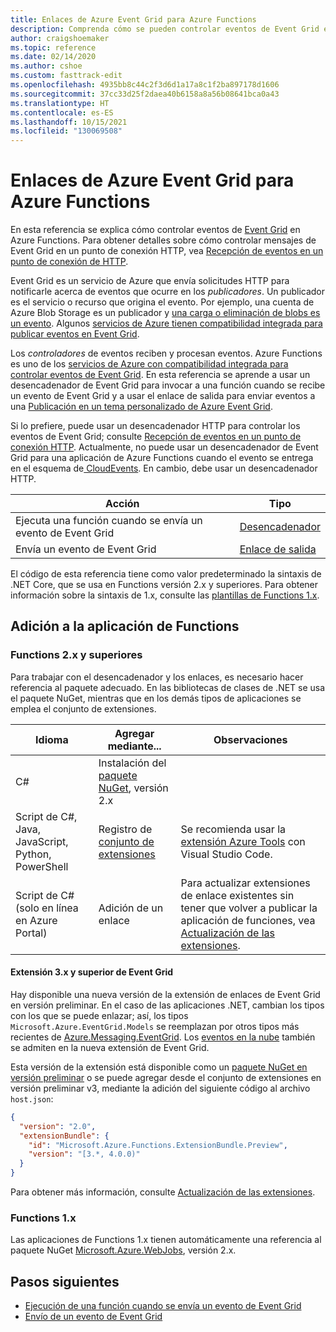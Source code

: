 ```yaml
---
title: Enlaces de Azure Event Grid para Azure Functions
description: Comprenda cómo se pueden controlar eventos de Event Grid en Azure Functions.
author: craigshoemaker
ms.topic: reference
ms.date: 02/14/2020
ms.author: cshoe
ms.custom: fasttrack-edit
ms.openlocfilehash: 4935bb8c44c2f3d6d1a17a8c1f2ba897178d1606
ms.sourcegitcommit: 37cc33d25f2daea40b6158a8a56b08641bca0a43
ms.translationtype: HT
ms.contentlocale: es-ES
ms.lasthandoff: 10/15/2021
ms.locfileid: "130069508"
---
```

# <a name="azure-event-grid-bindings-for-azure-functions"></a>Enlaces de Azure Event Grid para Azure Functions

En esta referencia se explica cómo controlar eventos de [Event Grid](../event-grid/overview.md) en Azure Functions. Para obtener detalles sobre cómo controlar mensajes de Event Grid en un punto de conexión HTTP, vea [Recepción de eventos en un punto de conexión de HTTP](../event-grid/receive-events.md).

Event Grid es un servicio de Azure que envía solicitudes HTTP para notificarle acerca de eventos que ocurre en los *publicadores*. Un publicador es el servicio o recurso que origina el evento. Por ejemplo, una cuenta de Azure Blob Storage es un publicador y [una carga o eliminación de blobs es un evento](../storage/blobs/storage-blob-event-overview.md). Algunos [servicios de Azure tienen compatibilidad integrada para publicar eventos en Event Grid](../event-grid/overview.md#event-sources).

Los *controladores* de eventos reciben y procesan eventos. Azure Functions es uno de los [servicios de Azure con compatibilidad integrada para controlar eventos de Event Grid](../event-grid/overview.md#event-handlers). En esta referencia se aprende a usar un desencadenador de Event Grid para invocar a una función cuando se recibe un evento de Event Grid y a usar el enlace de salida para enviar eventos a una [Publicación en un tema personalizado de Azure Event Grid](../event-grid/post-to-custom-topic.md).

Si lo prefiere, puede usar un desencadenador HTTP para controlar los eventos de Event Grid; consulte [Recepción de eventos en un punto de conexión HTTP](../event-grid/receive-events.md). Actualmente, no puede usar un desencadenador de Event Grid para una aplicación de Azure Functions cuando el evento se entrega en el esquema de[ CloudEvents](../event-grid/cloudevents-schema.md#azure-functions). En cambio, debe usar un desencadenador HTTP.

| Acción | Tipo |
|---------|---------|
| Ejecuta una función cuando se envía un evento de Event Grid | [Desencadenador](./functions-bindings-event-grid-trigger.md) |
| Envía un evento de Event Grid |[Enlace de salida](./functions-bindings-event-grid-output.md) |

El código de esta referencia tiene como valor predeterminado la sintaxis de .NET Core, que se usa en Functions versión 2.x y superiores. Para obtener información sobre la sintaxis de 1.x, consulte las [plantillas de Functions 1.x](https://github.com/Azure/azure-functions-templates/tree/v1.x/Functions.Templates/Templates).

## <a name="add-to-your-functions-app"></a>Adición a la aplicación de Functions

### <a name="functions-2x-and-higher"></a>Functions 2.x y superiores

Para trabajar con el desencadenador y los enlaces, es necesario hacer referencia al paquete adecuado. En las bibliotecas de clases de .NET se usa el paquete NuGet, mientras que en los demás tipos de aplicaciones se emplea el conjunto de extensiones.

| Idioma | Agregar mediante... | Observaciones |
|---|---|---|
| C# | Instalación del [paquete NuGet], versión 2.x | |
| Script de C#, Java, JavaScript, Python, PowerShell | Registro de [conjunto de extensiones] | Se recomienda usar la [extensión Azure Tools](https://marketplace.visualstudio.com/items?itemName=ms-vscode.vscode-node-azure-pack) con Visual Studio Code. |
| Script de C# (solo en línea en Azure Portal) | Adición de un enlace | Para actualizar extensiones de enlace existentes sin tener que volver a publicar la aplicación de funciones, vea [Actualización de las extensiones]. |

[core tools]: ./functions-run-local.md
[conjunto de extensiones]: ./functions-bindings-register.md#extension-bundles
[Paquete NuGet]: https://www.nuget.org/packages/Microsoft.Azure.WebJobs.Extensions.EventGrid
[Actualización de las extensiones]: ./functions-bindings-register.md
[Azure Tools extension]: https://marketplace.visualstudio.com/items?itemName=ms-vscode.vscode-node-azure-pack

#### <a name="event-grid-extension-3x-and-higher"></a>Extensión 3.x y superior de Event Grid

Hay disponible una nueva versión de la extensión de enlaces de Event Grid en versión preliminar. En el caso de las aplicaciones .NET, cambian los tipos con los que se puede enlazar; así, los tipos `Microsoft.Azure.EventGrid.Models` se reemplazan por otros tipos más recientes de [Azure.Messaging.EventGrid](/dotnet/api/azure.messaging.eventgrid). Los [eventos en la nube](/dotnet/api/azure.messaging.cloudevent) también se admiten en la nueva extensión de Event Grid.

Esta versión de la extensión está disponible como un [paquete NuGet en versión preliminar] o se puede agregar desde el conjunto de extensiones en versión preliminar v3, mediante la adición del siguiente código al archivo `host.json`:

```json
{
  "version": "2.0",
  "extensionBundle": {
    "id": "Microsoft.Azure.Functions.ExtensionBundle.Preview",
    "version": "[3.*, 4.0.0)"
  }
}
```

Para obtener más información, consulte [Actualización de las extensiones].

[paquete NuGet en versión preliminar]: https://www.nuget.org/packages/Microsoft.Azure.WebJobs.Extensions.EventGrid/3.0.0-beta.4
[core tools]: ./functions-run-local.md
[conjunto de extensiones]: ./functions-bindings-register.md#extension-bundles
[Paquete NuGet]: https://www.nuget.org/packages/Microsoft.Azure.WebJobs.Extensions.Storage
[Actualización de las extensiones]: ./functions-bindings-register.md
[Azure Tools extension]: https://marketplace.visualstudio.com/items?itemName=ms-vscode.vscode-node-azure-pack

### <a name="functions-1x"></a>Functions 1.x

Las aplicaciones de Functions 1.x tienen automáticamente una referencia al paquete NuGet [Microsoft.Azure.WebJobs](https://www.nuget.org/packages/Microsoft.Azure.WebJobs), versión 2.x.

## <a name="next-steps"></a>Pasos siguientes
* [Ejecución de una función cuando se envía un evento de Event Grid](./functions-bindings-event-grid-trigger.md)
* [Envío de un evento de Event Grid](./functions-bindings-event-grid-trigger.md)
